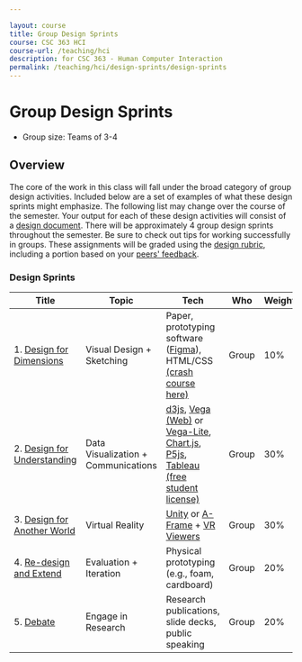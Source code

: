 ```yaml
---

layout: course
title: Group Design Sprints
course: CSC 363 HCI
course-url: /teaching/hci
description: for CSC 363 - Human Computer Interaction
permalink: /teaching/hci/design-sprints/design-sprints
---
```


# Group Design Sprints

* Group size: Teams of 3-4

## Overview 
The core of the work in this class will fall under the broad category of group design activities. Included below are a set of examples of what these design sprints might emphasize. The following list may change over the course of the semester. Your output for each of these design activities will consist of a [design document](/teaching/hci/design-doc). There will be approximately 4 group design sprints throughout the semester. Be sure to check out tips for working successfully in groups. These assignments will be graded using the [design rubric](https://docs.google.com/spreadsheets/d/1aI9LcmVZmh_977G__U4Guz_rPRCwWZs26J_yHXbhSyY/edit?usp=sharing), including a portion based on your [peers' feedback](https://forms.gle/4TgYVtRABUdqjeZX7).

### Design Sprints

| Title | Topic | Tech | Who | Weight | Start | Due | 
|-------|-------|------|-----|--------|-------|-----|
| 1. [Design for Dimensions](/teaching/hci/design-sprints/dimensions) | Visual Design + Sketching | Paper, prototyping software ([Figma](https://www.figma.com/)), HTML/CSS [(crash course here)](https://www.codecademy.com/) | Group | 10% | 9/11 | 9/23 |
| 2. [Design for Understanding](/teaching/hci/design-sprints/understanding) | Data Visualization + Communications | [d3js](https://d3js.org/), [Vega (Web)](https://vega.github.io/) or [Vega-Lite](https://vega.github.io/vega-lite/), [Chart.js](https://www.chartjs.org/), [P5js](https://p5js.org/), [Tableau (free student license)](https://www.tableau.com/) | Group | 30% | 9/25 | 10/9 |
| 3. [Design for Another World](/teaching/hci/design-sprints/another-world) | Virtual Reality | [Unity](https://unity.com/) or [A-Frame](https://aframe.io/) + [VR Viewers](https://arvr.google.com/cardboard/) | Group | 30% | 10/14 | 10/30 | 
| 4. [Re-design and Extend](/teaching/hci/design-sprints/redesign) | Evaluation + Iteration | Physical prototyping (e.g., foam, cardboard) | Group | 20% | 11/4 | 12/2 | 
| 5. [Debate](/teaching/hci/debate) | Engage in Research | Research publications, slide decks, public speaking | Group | 20% | 12/2 | 12/4 | 